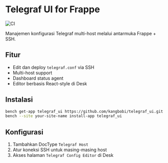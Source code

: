 
# Telegraf UI for Frappe
![CI](https://github.com/kangbobi/telegraf_ui/actions/workflows/ci.yml/badge.svg)

Manajemen konfigurasi Telegraf multi-host melalui antarmuka Frappe + SSH.

## Fitur
- Edit dan deploy `telegraf.conf` via SSH
- Multi-host support
- Dashboard status agent
- Editor berbasis React-style di Desk

## Instalasi

```bash
bench get-app telegraf_ui https://github.com/kangbobi/telegraf_ui.git
bench --site your-site-name install-app telegraf_ui
```

## Konfigurasi
1. Tambahkan DocType `Telegraf Host`
2. Atur koneksi SSH untuk masing-masing host
3. Akses halaman `Telegraf Config Editor` di Desk